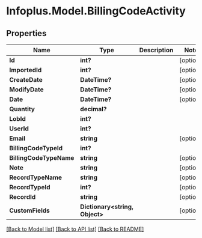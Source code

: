 # Infoplus.Model.BillingCodeActivity
## Properties

Name | Type | Description | Notes
------------ | ------------- | ------------- | -------------
**Id** | **int?** |  | [optional] 
**ImportedId** | **int?** |  | [optional] 
**CreateDate** | **DateTime?** |  | [optional] 
**ModifyDate** | **DateTime?** |  | [optional] 
**Date** | **DateTime?** |  | [optional] 
**Quantity** | **decimal?** |  | 
**LobId** | **int?** |  | 
**UserId** | **int?** |  | 
**Email** | **string** |  | [optional] 
**BillingCodeTypeId** | **int?** |  | 
**BillingCodeTypeName** | **string** |  | [optional] 
**Note** | **string** |  | [optional] 
**RecordTypeName** | **string** |  | [optional] 
**RecordTypeId** | **int?** |  | [optional] 
**RecordId** | **string** |  | [optional] 
**CustomFields** | **Dictionary&lt;string, Object&gt;** |  | [optional] 

[[Back to Model list]](../README.md#documentation-for-models) [[Back to API list]](../README.md#documentation-for-api-endpoints) [[Back to README]](../README.md)

